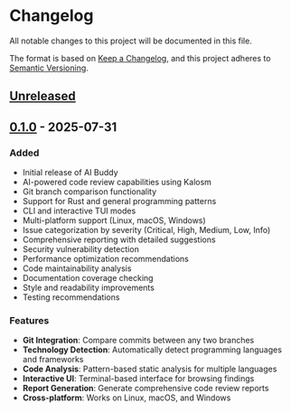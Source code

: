 # Changelog

All notable changes to this project will be documented in this file.

The format is based on [Keep a Changelog](https://keepachangelog.com/en/1.0.0/),
and this project adheres to [Semantic Versioning](https://semver.org/spec/v2.0.0.html).

## [Unreleased]

## [0.1.0] - 2025-07-31

### Added
- Initial release of AI Buddy
- AI-powered code review capabilities using Kalosm
- Git branch comparison functionality
- Support for Rust and general programming patterns
- CLI and interactive TUI modes
- Multi-platform support (Linux, macOS, Windows)
- Issue categorization by severity (Critical, High, Medium, Low, Info)
- Comprehensive reporting with detailed suggestions
- Security vulnerability detection
- Performance optimization recommendations
- Code maintainability analysis
- Documentation coverage checking
- Style and readability improvements
- Testing recommendations

### Features
- **Git Integration**: Compare commits between any two branches
- **Technology Detection**: Automatically detect programming languages and frameworks
- **Code Analysis**: Pattern-based static analysis for multiple languages
- **Interactive UI**: Terminal-based interface for browsing findings
- **Report Generation**: Generate comprehensive code review reports
- **Cross-platform**: Works on Linux, macOS, and Windows

[Unreleased]: https://github.com/edgarhsanchez/ai_buddy/compare/v0.1.0...HEAD
[0.1.0]: https://github.com/edgarhsanchez/ai_buddy/releases/tag/v0.1.0
